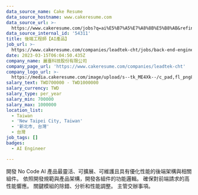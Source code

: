 ```yaml
---
data_source_name: Cake Resume
data_source_hostname: www.cakeresume.com
data_source_url: >-
  https://www.cakeresume.com/jobs?q=ai%E5%B7%A5%E7%A8%8B%E5%B8%AB&refinementList%5Blang_[…]y_type%5D=per_year&range%5Bsalary_range%5D%5Bmin%5D=1000000
data_source_internal_id: '54311'
title: 後端工程師【AI產品】
job_url: >-
  https://www.cakeresume.com/companies/leadtek-cht/jobs/back-end-engineer-ai-product
date: 2023-03-15T06:04:50.435Z
company_name: 麗臺科技股份有限公司
company_page_url: 'https://www.cakeresume.com/companies/leadtek-cht'
company_logo_url: >-
  https://media.cakeresume.com/image/upload/s--tk_ME4Xk--/c_pad,fl_png8,h_200,w_200/v1676965089/iknlwskri6pc09tfxfhj.png
salary_text: TWD700000 - TWD1000000
salary_currency: TWD
salary_type: per_year
salary_min: 700000
salary_max: 1000000
location_list:
  - Taiwan
  - 'New Taipei City, Taiwan'
  - '新北市, 台灣'
  - 台灣
job_tags: []
badges:
  - AI Engineer

---
```


開發 No Code AI 產品最靈活、可擴展、可維護且具有優化性能的後端架構與相關組件。 依照開發規範與產品架構，開發各組件的功能邏輯。 確保對前端請求的高性能響應。 關鍵模組的除錯、分析和性能調整。 主管交辦事項。